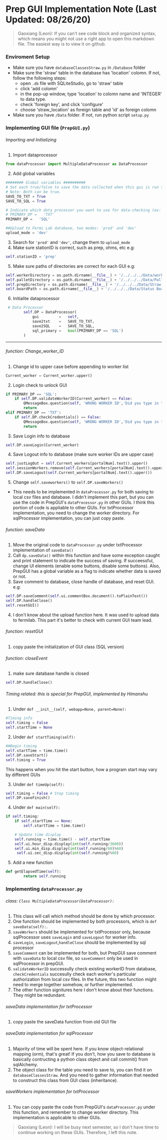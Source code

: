 # Prep GUI Implementation Note (Last Updated: 08/26/20)

>Gaoxiang (Leon): If you can't see code block and organized syntax, which means you might not use a right app to open this markdown file. The easiest way is to view it on github. 

### Enviroment Setup
- Make sure you have `databaseClassesStraw.py` in `/Database` folder
- Make sure the 'straw' table in the database has 'location' colomn. If not, follow the following steps:
    - open `.db` file with SQLiteStudio, go to 'straw' table
    - click 'add colomn'
    - in the pop-up window, type 'location' to colomn name and 'INTEGER' to data type.
    - check 'foreign key', and click 'configure'
    - choose 'straw_location' as foreign table and 'id' as foreign colomn
- Make sure you have `/Data` folder. If not, run python script `setup.py`

### Implementing GUI file (`PrepGUI.py`)

###### Importing and Initializing
1. Import dataprocessor
```python
from dataProcessor import MultipleDataProcessor as DataProcessor
```
2. Add global variables
```python
######## Global variables ##########
# Set each true/false to save the data collected when this gui is run to that platform.
# Note: Both can be true.
SAVE_TO_TXT = True
SAVE_TO_SQL = True

# Indicate which data processor you want to use for data-checking (ex: checkCredentials)
# PRIMARY_DP =   'TXT'
PRIMARY_DP =   'SQL'

##Upload to Fermi Lab database, two modes: 'prod' and 'dev'
upload_mode = 'dev'
```
3. Search for `'prod'` and `'dev'`, change them to `upload_mode`
4. Make sure stationID is correct, such as prep, ohms, etc
e.g:
```python
self.stationID = 'prep'
```
5. Make sure paths of directories are correct for each GUI
e.g:
```python
self.workerDirectory = os.path.dirname(__file__) + '/../../../Data/workers/straw workers/straw prep/'
self.palletDirectory = os.path.dirname(__file__) + '/../../../Data/Pallets/' 
self.prepDirectory = os.path.dirname(__file__) + '/../../../Data/Straw Prep Data/'
self.boardPath = os.path.dirname(__file__) + '/../../../Data/Status Board 464/'
```
6. Initialite dataprocessor
```python
 # Data Processor
        self.DP = DataProcessor(
            gui         =   self,
            save2txt    =   SAVE_TO_TXT,
            save2SQL    =   SAVE_TO_SQL,
            sql_primary =   bool(PRIMARY_DP == 'SQL')
        )
```
---
###### function: Change_worker_ID
1. Change id to upper case before appending to worker list
```python
Current_worker = Current_worker.upper()
```
2. Login check to unlock GUI
```python
if PRIMARY_DP == 'SQL':
    if self.DP.validateWorkerID(Current_worker) == False:
        QMessageBox.question(self, 'WRONG WORKER ID','Did you type in the correct worker ID?', QMessageBox.Retry)
        return
elif PRIMARY_DP == 'TXT':
    if self.DP.checkCredentials() == False:
        QMessageBox.question(self, 'WRONG WORKER ID','Did you type in the correct worker ID?', QMessageBox.Retry)
        return
```
3. Save Login info to database
```python
self.DP.saveLogin(Current_worker)
```
4. Save Logout info to database (make sure worker IDs are upper case)
```python
self.justLogOut = self.Current_workers[portalNum].text().upper()
self.sessionWorkers.remove(self.Current_workers[portalNum].text().upper())
self.DP.saveLogout(self.Current_workers[portalNum].text().upper())
```
5. Change `self.saveworkers()` to `self.DP.saveWorkers()`
- This needs to be implemented in `dataProcessor.py` for both saving to local csv files and database. I didn't implement this part, but you can use the code in PrepGUI's `dataProcessor.py` in other GUIs. I think this portion of code is appliable to other GUIs. For txtProcessor implementation, you need to change the worker directory. For sqlProcessor implementation, you can just copy paste. 

###### function: saveData
1. Move the original code to `dataProcessor.py` under txtProcessor implementation of `saveData()`
2. Call `dp.saveData()` within this function and have some exception caught and print statement to indicate the success of saving. If succeessful, change UI elements (enable some buttons, disable some buttons). Also, PrepGUI has a global variable as a flag to indicate whether data is saved or not. 
3. Save comment to database, close handle of database, and reset GUI.
e.g:
```python
self.DP.saveComment(self.ui.commentBox.document().toPlainText())
self.DP.handleClose()
self.resetGUI()
```
4. I don't know about the upload function here. It was used to upload data to fermilab. This part it's better to check with current GUI team lead. 

###### function: resetGUI
1. copy paste the initialization of GUI class (SQL version)

###### function: closeEvent
1. make sure database handle is closed
```python
self.DP.handleClose()
```

###### Timing related: this is special for PrepGUI, implemented by Himanshu

1. Under `def __init__(self, webapp=None, parent=None):`
```python
#Timing info
self.timing = False
self.startTime = None
```

2. Under `def startTiming(self):`
```python
##Begin timing
self.startTime = time.time()
self.DP.saveStart()
self.timing = True
```
This happens when you hit the start button, how a program start may vary by different GUIs

3. Under `def timeUp(self):`
```python
self.timing = False # Stop timing
self.DP.saveFinish()
```
4. Under `def main(self):`
```python
if self.timing:
    if self.startTime == None:
        self.startTime = time.time()

    # Update time display
    self.running = time.time() - self.startTime
    self.ui.hour_disp.display(int(self.running/3600))
    self.ui.min_disp.display(int(self.running/60)%60)
     self.ui.sec_disp.display(int(self.running)%60)
```
5. Add a new function
```python
def getElapsedTime(self):
        return self.running
```

### Implementing  `dataProcessor.py`

###### class: `Class MultipleDataProcessor(DataProcessor):`
1. This class will call which method should be done by which processor.
2. One function should be implemented by both processors, which is `def saveData(self):`.
3. `saveWorkers` should be implemented for txtProcessor only, because sqlProcessor uses `saveLogin` and `saveLogout` for worker info.
4. `saveLogin`, `saveLogout`,`handleClose` should be implemented by sql processor
5. `saveComment` can be implemented for both, but PrepGUI save comment with `saveData` to local csv file, so `saveComment` only be used in sqlProcessor in prepGUI.
6. `validateWorkerID` successully check existing workerID from database, `checkCredentials` succesully check each worker's particular authorization from local csv files. In the future, this two function might need to merge together somehow, or further implemented. 
7. The other function signitures here I don't know about their functions. They might be redundant. 

###### saveData implementation for txtProcessor
1. copy paste the saveData function from old GUI file

###### saveData implementation for sqlProcessor
1. Majority of time will be spent here. If you know object-relational mapping (orm), that's great! If you don't, how you save to database is basically contructing a python class object and call commit() from sqlAlchemy.
2. The object class for the table you need to save to, you can find it on `databaseClassesStraw`. And you need to gather information that needed to construct this class from GUI class (inheritance). 

###### saveWorkers implementation for txtProcessor
1. You can copy paste the code from PrepGUI's `dataProcessor.py` under this function, and remember to change worker directory. This implementation is applicable to other GUIs.

>Gaoxiang (Leon): I will be busy next semester, so I don't have time to continue working on these GUIs. Therefore, I left this note. 
